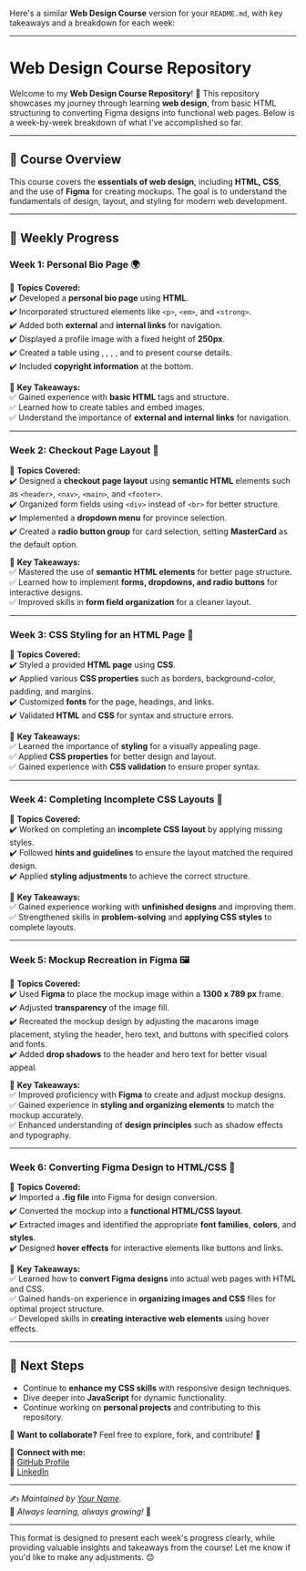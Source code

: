 Here's a similar **Web Design Course** version for your `README.md`, with key takeaways and a breakdown for each week:

---

# **Web Design Course Repository**  

Welcome to my **Web Design Course Repository**! 🚀 This repository showcases my journey through learning **web design**, from basic HTML structuring to converting Figma designs into functional web pages. Below is a week-by-week breakdown of what I've accomplished so far.  

---

## 📌 **Course Overview**  
This course covers the **essentials of web design**, including **HTML, CSS**, and the use of **Figma** for creating mockups. The goal is to understand the fundamentals of design, layout, and styling for modern web development.

---

## 📅 **Weekly Progress**  

### **Week 1: Personal Bio Page** 🌍  
📖 **Topics Covered:**  
✔️ Developed a **personal bio page** using **HTML**.  
✔️ Incorporated structured elements like `<p>`, `<em>`, and `<strong>`.  
✔️ Added both **external** and **internal links** for navigation.  
✔️ Displayed a profile image with a fixed height of **250px**.  
✔️ Created a table using **<thead>**, **<tbody>**, **<tr>**, **<th>**, and **<td>** to present course details.  
✔️ Included **copyright information** at the bottom.

🎯 **Key Takeaways:**  
✅ Gained experience with **basic HTML** tags and structure.  
✅ Learned how to create tables and embed images.  
✅ Understand the importance of **external and internal links** for navigation.  

---

### **Week 2: Checkout Page Layout** 🛒  
📖 **Topics Covered:**  
✔️ Designed a **checkout page layout** using **semantic HTML** elements such as `<header>`, `<nav>`, `<main>`, and `<footer>`.  
✔️ Organized form fields using `<div>` instead of `<br>` for better structure.  
✔️ Implemented a **dropdown menu** for province selection.  
✔️ Created a **radio button group** for card selection, setting **MasterCard** as the default option.

🎯 **Key Takeaways:**  
✅ Mastered the use of **semantic HTML elements** for better page structure.  
✅ Learned how to implement **forms, dropdowns, and radio buttons** for interactive designs.  
✅ Improved skills in **form field organization** for a cleaner layout.  

---

### **Week 3: CSS Styling for an HTML Page** 🎨  
📖 **Topics Covered:**  
✔️ Styled a provided **HTML page** using **CSS**.  
✔️ Applied various **CSS properties** such as borders, background-color, padding, and margins.  
✔️ Customized **fonts** for the page, headings, and links.  
✔️ Validated **HTML** and **CSS** for syntax and structure errors.

🎯 **Key Takeaways:**  
✅ Learned the importance of **styling** for a visually appealing page.  
✅ Applied **CSS properties** for better design and layout.  
✅ Gained experience with **CSS validation** to ensure proper syntax.  

---

### **Week 4: Completing Incomplete CSS Layouts** 🧩  
📖 **Topics Covered:**  
✔️ Worked on completing an **incomplete CSS layout** by applying missing styles.  
✔️ Followed **hints and guidelines** to ensure the layout matched the required design.  
✔️ Applied **styling adjustments** to achieve the correct structure.

🎯 **Key Takeaways:**  
✅ Gained experience working with **unfinished designs** and improving them.  
✅ Strengthened skills in **problem-solving** and **applying CSS styles** to complete layouts.  

---

### **Week 5: Mockup Recreation in Figma** 🖼️  
📖 **Topics Covered:**  
✔️ Used **Figma** to place the mockup image within a **1300 x 789 px** frame.  
✔️ Adjusted **transparency** of the image fill.  
✔️ Recreated the mockup design by adjusting the macarons image placement, styling the header, hero text, and buttons with specified colors and fonts.  
✔️ Added **drop shadows** to the header and hero text for better visual appeal.

🎯 **Key Takeaways:**  
✅ Improved proficiency with **Figma** to create and adjust mockup designs.  
✅ Gained experience in **styling and organizing elements** to match the mockup accurately.  
✅ Enhanced understanding of **design principles** such as shadow effects and typography.  

---

### **Week 6: Converting Figma Design to HTML/CSS** 🔄  
📖 **Topics Covered:**  
✔️ Imported a **.fig file** into Figma for design conversion.  
✔️ Converted the mockup into a **functional HTML/CSS layout**.  
✔️ Extracted images and identified the appropriate **font families**, **colors**, and **styles**.  
✔️ Designed **hover effects** for interactive elements like buttons and links.  

🎯 **Key Takeaways:**  
✅ Learned how to **convert Figma designs** into actual web pages with HTML and CSS.  
✅ Gained hands-on experience in **organizing images and CSS** files for optimal project structure.  
✅ Developed skills in **creating interactive web elements** using hover effects.  

---

## 🚀 **Next Steps**  
- Continue to **enhance my CSS skills** with responsive design techniques.  
- Dive deeper into **JavaScript** for dynamic functionality.  
- Continue working on **personal projects** and contributing to this repository.

📢 **Want to collaborate?** Feel free to explore, fork, and contribute! 🤝  

📌 **Connect with me:**  
🔗 [GitHub Profile](https://github.com/yourusername)  
🔗 [LinkedIn](https://linkedin.com/in/yourusername)  

---  
✍️ *Maintained by [Your Name](https://github.com/yourusername).*  
🎯 *Always learning, always growing!* 🌱  

---

This format is designed to present each week's progress clearly, while providing valuable insights and takeaways from the course! Let me know if you'd like to make any adjustments. 😊